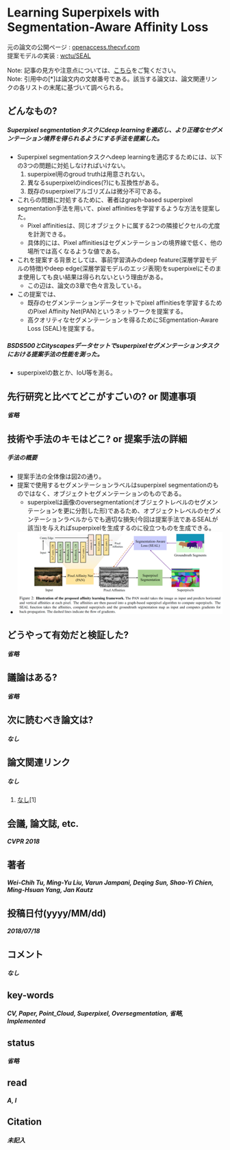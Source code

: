# Learning Superpixels with Segmentation-Aware Affinity Loss

元の論文の公開ページ : [openaccess.thecvf.com](https://openaccess.thecvf.com/content_cvpr_2018/papers/Tu_Learning_Superpixels_With_CVPR_2018_paper.pdf)  
提案モデルの実装 : [wctu/SEAL](https://github.com/wctu/SEAL)  

Note: 記事の見方や注意点については、[こちら](/)をご覧ください。  
Note: 引用中の[*]は論文内の文献番号である。該当する論文は、論文関連リンクの各リストの末尾に基づいて調べられる。

## どんなもの?
##### Superpixel segmentationタスクにdeep learningを適応し、より正確なセグメンテーション境界を得られるようにする手法を提案した。
- Superpixel segmentationタスクへdeep learningを適応するためには、以下の3つの問題に対処しなければいけない。
    1. superpixel用のgroud truthは用意されない。
    2. 異なるsuperpixelのindices(?)にも互換性がある。
    3. 既存のsuperpixelアルゴリズムは微分不可である。
- これらの問題に対処するために、著者はgraph-based superpixel segmentation手法を用いて、pixel affinitiesを学習するような方法を提案した。
  - Pixel affinitiesは、同じオブジェクトに属する2つの隣接ピクセルの尤度を計測できる。
  - 具体的には、Pixel affinitiesはセグメンテーションの境界線で低く、他の場所では高くなるような値である。
- これを提案する背景としては、事前学習済みのdeep feature(深層学習モデルの特徴)やdeep edge(深層学習モデルのエッジ表現)をsuperpixelにそのまま使用しても良い結果は得られないという理由がある。
  - この辺は、論文の3章で色々言及している。
- この提案では、
  - 既存のセグメンテーションデータセットでpixel affinitiesを学習するためのPixel Affinity Net(PAN)というネットワークを提案する。
  - 高クオリティなセグメンテーションを得るためにSEgmentation-Aware Loss (SEAL)を提案する。

##### BSDS500とCityscapesデータセットでsuperpixelセグメンテーションタスクにおける提案手法の性能を測った。
- superpixelの数とか、IoU等を測る。

## 先行研究と比べてどこがすごいの? or 関連事項
##### 省略

## 技術や手法のキモはどこ? or 提案手法の詳細
##### 手法の概要
- 提案手法の全体像は図2の通り。
- 提案で使用するセグメンテーションラベルはsuperpixel segmentationのものではなく、オブジェクトセグメンテーションのものである。
  - superpixelは画像のoversegmentation(オブジェクトレベルのセグメンテーションを更に分割した形)であるため、オブジェクトレベルのセグメンテーションラベルからでも適切な損失(今回は提案手法であるSEALが該当)を与えればsuperpixelを生成するのに役立つものを生成できる。
- ![fig2](img/LSwSAL/fig2.png)

## どうやって有効だと検証した?
##### 省略

## 議論はある?
##### 省略

## 次に読むべき論文は?
##### なし

## 論文関連リンク
##### なし
1. [なし]()[1]

## 会議, 論文誌, etc.
##### CVPR 2018

## 著者
##### Wei-Chih Tu, Ming-Yu Liu, Varun Jampani, Deqing Sun, Shao-Yi Chien, Ming-Hsuan Yang, Jan Kautz

## 投稿日付(yyyy/MM/dd)
##### 2018/07/18

## コメント
##### なし

## key-words
##### CV, Paper, Point_Cloud, Superpixel, Oversegmentation, 省略, Implemented

## status
##### 省略

## read
##### A, I

## Citation
##### 未記入
